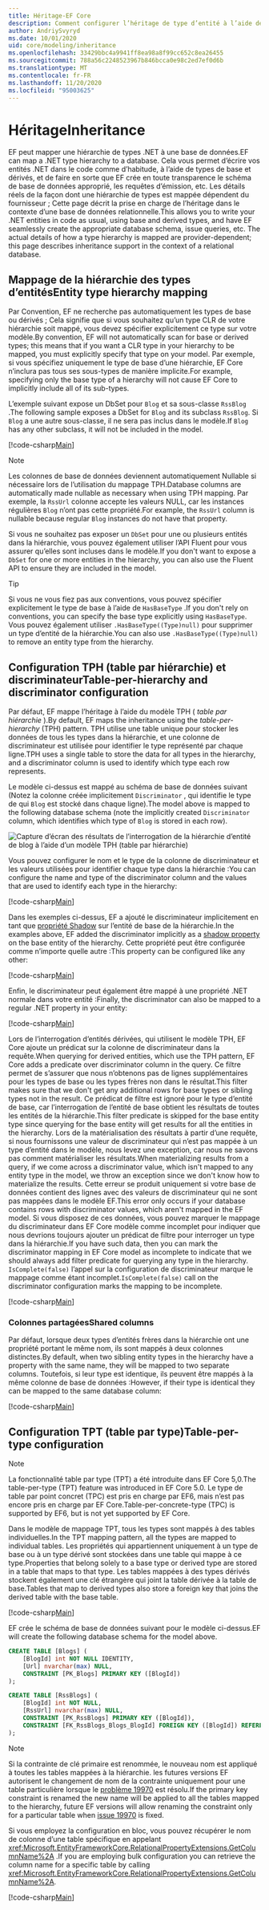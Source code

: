 ```yaml
---
title: Héritage-EF Core
description: Comment configurer l’héritage de type d’entité à l’aide de Entity Framework Core
author: AndriySvyryd
ms.date: 10/01/2020
uid: core/modeling/inheritance
ms.openlocfilehash: 33429bbc4a9941ff8ea98a8f99cc652c8ea26455
ms.sourcegitcommit: 788a56c2248523967b846bcca0e98c2ed7ef0d6b
ms.translationtype: MT
ms.contentlocale: fr-FR
ms.lasthandoff: 11/20/2020
ms.locfileid: "95003625"
---
```

# <a name="inheritance"></a><span data-ttu-id="c1e5a-103">Héritage</span><span class="sxs-lookup"><span data-stu-id="c1e5a-103">Inheritance</span></span>

<span data-ttu-id="c1e5a-104">EF peut mapper une hiérarchie de types .NET à une base de données.</span><span class="sxs-lookup"><span data-stu-id="c1e5a-104">EF can map a .NET type hierarchy to a database.</span></span> <span data-ttu-id="c1e5a-105">Cela vous permet d’écrire vos entités .NET dans le code comme d’habitude, à l’aide de types de base et dérivés, et de faire en sorte que EF crée en toute transparence le schéma de base de données approprié, les requêtes d’émission, etc. Les détails réels de la façon dont une hiérarchie de types est mappée dépendent du fournisseur ; Cette page décrit la prise en charge de l’héritage dans le contexte d’une base de données relationnelle.</span><span class="sxs-lookup"><span data-stu-id="c1e5a-105">This allows you to write your .NET entities in code as usual, using base and derived types, and have EF seamlessly create the appropriate database schema, issue queries, etc. The actual details of how a type hierarchy is mapped are provider-dependent; this page describes inheritance support in the context of a relational database.</span></span>

## <a name="entity-type-hierarchy-mapping"></a><span data-ttu-id="c1e5a-106">Mappage de la hiérarchie des types d’entités</span><span class="sxs-lookup"><span data-stu-id="c1e5a-106">Entity type hierarchy mapping</span></span>

<span data-ttu-id="c1e5a-107">Par Convention, EF ne recherche pas automatiquement les types de base ou dérivés ; Cela signifie que si vous souhaitez qu’un type CLR de votre hiérarchie soit mappé, vous devez spécifier explicitement ce type sur votre modèle.</span><span class="sxs-lookup"><span data-stu-id="c1e5a-107">By convention, EF will not automatically scan for base or derived types; this means that if you want a CLR type in your hierarchy to be mapped, you must explicitly specify that type on your model.</span></span> <span data-ttu-id="c1e5a-108">Par exemple, si vous spécifiez uniquement le type de base d’une hiérarchie, EF Core n’inclura pas tous ses sous-types de manière implicite.</span><span class="sxs-lookup"><span data-stu-id="c1e5a-108">For example, specifying only the base type of a hierarchy will not cause EF Core to implicitly include all of its sub-types.</span></span>

<span data-ttu-id="c1e5a-109">L’exemple suivant expose un DbSet pour `Blog` et sa sous-classe `RssBlog` .</span><span class="sxs-lookup"><span data-stu-id="c1e5a-109">The following sample exposes a DbSet for `Blog` and its subclass `RssBlog`.</span></span> <span data-ttu-id="c1e5a-110">Si `Blog` a une autre sous-classe, il ne sera pas inclus dans le modèle.</span><span class="sxs-lookup"><span data-stu-id="c1e5a-110">If `Blog` has any other subclass, it will not be included in the model.</span></span>

[!code-csharp[Main](../../../samples/core/Modeling/Conventions/InheritanceDbSets.cs?name=InheritanceDbSets&highlight=3-4)]

> [!NOTE]
> <span data-ttu-id="c1e5a-111">Les colonnes de base de données deviennent automatiquement Nullable si nécessaire lors de l’utilisation du mappage TPH.</span><span class="sxs-lookup"><span data-stu-id="c1e5a-111">Database columns are automatically made nullable as necessary when using TPH mapping.</span></span> <span data-ttu-id="c1e5a-112">Par exemple, la `RssUrl` colonne accepte les valeurs NULL, car les instances régulières `Blog` n’ont pas cette propriété.</span><span class="sxs-lookup"><span data-stu-id="c1e5a-112">For example, the `RssUrl` column is nullable because regular `Blog` instances do not have that property.</span></span>

<span data-ttu-id="c1e5a-113">Si vous ne souhaitez pas exposer un `DbSet` pour une ou plusieurs entités dans la hiérarchie, vous pouvez également utiliser l’API Fluent pour vous assurer qu’elles sont incluses dans le modèle.</span><span class="sxs-lookup"><span data-stu-id="c1e5a-113">If you don't want to expose a `DbSet` for one or more entities in the hierarchy, you can also use the Fluent API to ensure they are included in the model.</span></span>

> [!TIP]
> <span data-ttu-id="c1e5a-114">Si vous ne vous fiez pas aux conventions, vous pouvez spécifier explicitement le type de base à l’aide de `HasBaseType` .</span><span class="sxs-lookup"><span data-stu-id="c1e5a-114">If you don't rely on conventions, you can specify the base type explicitly using `HasBaseType`.</span></span> <span data-ttu-id="c1e5a-115">Vous pouvez également utiliser `.HasBaseType((Type)null)` pour supprimer un type d’entité de la hiérarchie.</span><span class="sxs-lookup"><span data-stu-id="c1e5a-115">You can also use `.HasBaseType((Type)null)` to remove an entity type from the hierarchy.</span></span>

## <a name="table-per-hierarchy-and-discriminator-configuration"></a><span data-ttu-id="c1e5a-116">Configuration TPH (table par hiérarchie) et discriminateur</span><span class="sxs-lookup"><span data-stu-id="c1e5a-116">Table-per-hierarchy and discriminator configuration</span></span>

<span data-ttu-id="c1e5a-117">Par défaut, EF mappe l’héritage à l’aide du modèle TPH ( *table par hiérarchie* ).</span><span class="sxs-lookup"><span data-stu-id="c1e5a-117">By default, EF maps the inheritance using the *table-per-hierarchy* (TPH) pattern.</span></span> <span data-ttu-id="c1e5a-118">TPH utilise une table unique pour stocker les données de tous les types dans la hiérarchie, et une colonne de discriminateur est utilisée pour identifier le type représenté par chaque ligne.</span><span class="sxs-lookup"><span data-stu-id="c1e5a-118">TPH uses a single table to store the data for all types in the hierarchy, and a discriminator column is used to identify which type each row represents.</span></span>

<span data-ttu-id="c1e5a-119">Le modèle ci-dessus est mappé au schéma de base de données suivant (Notez la colonne créée implicitement `Discriminator` , qui identifie le type de qui `Blog` est stocké dans chaque ligne).</span><span class="sxs-lookup"><span data-stu-id="c1e5a-119">The model above is mapped to the following database schema (note the implicitly created `Discriminator` column, which identifies which type of `Blog` is stored in each row).</span></span>

![Capture d’écran des résultats de l’interrogation de la hiérarchie d’entité de blog à l’aide d’un modèle TPH (table par hiérarchie)](_static/inheritance-tph-data.png)

<span data-ttu-id="c1e5a-121">Vous pouvez configurer le nom et le type de la colonne de discriminateur et les valeurs utilisées pour identifier chaque type dans la hiérarchie :</span><span class="sxs-lookup"><span data-stu-id="c1e5a-121">You can configure the name and type of the discriminator column and the values that are used to identify each type in the hierarchy:</span></span>

[!code-csharp[Main](../../../samples/core/Modeling/FluentAPI/DiscriminatorConfiguration.cs?name=DiscriminatorConfiguration&highlight=4-6)]

<span data-ttu-id="c1e5a-122">Dans les exemples ci-dessus, EF a ajouté le discriminateur implicitement en tant que [propriété Shadow](xref:core/modeling/shadow-properties) sur l’entité de base de la hiérarchie.</span><span class="sxs-lookup"><span data-stu-id="c1e5a-122">In the examples above, EF added the discriminator implicitly as a [shadow property](xref:core/modeling/shadow-properties) on the base entity of the hierarchy.</span></span> <span data-ttu-id="c1e5a-123">Cette propriété peut être configurée comme n’importe quelle autre :</span><span class="sxs-lookup"><span data-stu-id="c1e5a-123">This property can be configured like any other:</span></span>

[!code-csharp[Main](../../../samples/core/Modeling/FluentAPI/DiscriminatorPropertyConfiguration.cs?name=DiscriminatorPropertyConfiguration&highlight=4-5)]

<span data-ttu-id="c1e5a-124">Enfin, le discriminateur peut également être mappé à une propriété .NET normale dans votre entité :</span><span class="sxs-lookup"><span data-stu-id="c1e5a-124">Finally, the discriminator can also be mapped to a regular .NET property in your entity:</span></span>

[!code-csharp[Main](../../../samples/core/Modeling/FluentAPI/NonShadowDiscriminator.cs?name=NonShadowDiscriminator&highlight=4)]

<span data-ttu-id="c1e5a-125">Lors de l’interrogation d’entités dérivées, qui utilisent le modèle TPH, EF Core ajoute un prédicat sur la colonne de discriminateur dans la requête.</span><span class="sxs-lookup"><span data-stu-id="c1e5a-125">When querying for derived entities, which use the TPH pattern, EF Core adds a predicate over discriminator column in the query.</span></span> <span data-ttu-id="c1e5a-126">Ce filtre permet de s’assurer que nous n’obtenons pas de lignes supplémentaires pour les types de base ou les types frères non dans le résultat.</span><span class="sxs-lookup"><span data-stu-id="c1e5a-126">This filter makes sure that we don't get any additional rows for base types or sibling types not in the result.</span></span> <span data-ttu-id="c1e5a-127">Ce prédicat de filtre est ignoré pour le type d’entité de base, car l’interrogation de l’entité de base obtient les résultats de toutes les entités de la hiérarchie.</span><span class="sxs-lookup"><span data-stu-id="c1e5a-127">This filter predicate is skipped for the base entity type since querying for the base entity will get results for all the entities in the hierarchy.</span></span> <span data-ttu-id="c1e5a-128">Lors de la matérialisation des résultats à partir d’une requête, si nous fournissons une valeur de discriminateur qui n’est pas mappée à un type d’entité dans le modèle, nous levez une exception, car nous ne savons pas comment matérialiser les résultats.</span><span class="sxs-lookup"><span data-stu-id="c1e5a-128">When materializing results from a query, if we come across a discriminator value, which isn't mapped to any entity type in the model, we throw an exception since we don't know how to materialize the results.</span></span> <span data-ttu-id="c1e5a-129">Cette erreur se produit uniquement si votre base de données contient des lignes avec des valeurs de discriminateur qui ne sont pas mappées dans le modèle EF.</span><span class="sxs-lookup"><span data-stu-id="c1e5a-129">This error only occurs if your database contains rows with discriminator values, which aren't mapped in the EF model.</span></span> <span data-ttu-id="c1e5a-130">Si vous disposez de ces données, vous pouvez marquer le mappage du discriminateur dans EF Core modèle comme incomplet pour indiquer que nous devrions toujours ajouter un prédicat de filtre pour interroger un type dans la hiérarchie.</span><span class="sxs-lookup"><span data-stu-id="c1e5a-130">If you have such data, then you can mark the discriminator mapping in EF Core model as incomplete to indicate that we should always add filter predicate for querying any type in the hierarchy.</span></span> <span data-ttu-id="c1e5a-131">`IsComplete(false)` l’appel sur la configuration de discriminateur marque le mappage comme étant incomplet.</span><span class="sxs-lookup"><span data-stu-id="c1e5a-131">`IsComplete(false)` call on the discriminator configuration marks the mapping to be incomplete.</span></span>

[!code-csharp[Main](../../../samples/core/Modeling/FluentAPI/DiscriminatorMappingIncomplete.cs?name=DiscriminatorMappingIncomplete&highlight=5)]

### <a name="shared-columns"></a><span data-ttu-id="c1e5a-132">Colonnes partagées</span><span class="sxs-lookup"><span data-stu-id="c1e5a-132">Shared columns</span></span>

<span data-ttu-id="c1e5a-133">Par défaut, lorsque deux types d’entités frères dans la hiérarchie ont une propriété portant le même nom, ils sont mappés à deux colonnes distinctes.</span><span class="sxs-lookup"><span data-stu-id="c1e5a-133">By default, when two sibling entity types in the hierarchy have a property with the same name, they will be mapped to two separate columns.</span></span> <span data-ttu-id="c1e5a-134">Toutefois, si leur type est identique, ils peuvent être mappés à la même colonne de base de données :</span><span class="sxs-lookup"><span data-stu-id="c1e5a-134">However, if their type is identical they can be mapped to the same database column:</span></span>

[!code-csharp[Main](../../../samples/core/Modeling/FluentAPI/SharedTPHColumns.cs?name=SharedTPHColumns&highlight=9,13)]

## <a name="table-per-type-configuration"></a><span data-ttu-id="c1e5a-135">Configuration TPT (table par type)</span><span class="sxs-lookup"><span data-stu-id="c1e5a-135">Table-per-type configuration</span></span>

> [!NOTE]
> <span data-ttu-id="c1e5a-136">La fonctionnalité table par type (TPT) a été introduite dans EF Core 5,0.</span><span class="sxs-lookup"><span data-stu-id="c1e5a-136">The table-per-type (TPT) feature was introduced in EF Core 5.0.</span></span> <span data-ttu-id="c1e5a-137">Le type de table par point concret (TPC) est pris en charge par EF6, mais n’est pas encore pris en charge par EF Core.</span><span class="sxs-lookup"><span data-stu-id="c1e5a-137">Table-per-concrete-type (TPC) is supported by EF6, but is not yet supported by EF Core.</span></span>

<span data-ttu-id="c1e5a-138">Dans le modèle de mappage TPT, tous les types sont mappés à des tables individuelles.</span><span class="sxs-lookup"><span data-stu-id="c1e5a-138">In the TPT mapping pattern, all the types are mapped to individual tables.</span></span> <span data-ttu-id="c1e5a-139">Les propriétés qui appartiennent uniquement à un type de base ou à un type dérivé sont stockées dans une table qui mappe à ce type.</span><span class="sxs-lookup"><span data-stu-id="c1e5a-139">Properties that belong solely to a base type or derived type are stored in a table that maps to that type.</span></span> <span data-ttu-id="c1e5a-140">Les tables mappées à des types dérivés stockent également une clé étrangère qui joint la table dérivée à la table de base.</span><span class="sxs-lookup"><span data-stu-id="c1e5a-140">Tables that map to derived types also store a foreign key that joins the derived table with the base table.</span></span>

[!code-csharp[Main](../../../samples/core/Modeling/FluentAPI/TPTConfiguration.cs?name=TPTConfiguration)]

<span data-ttu-id="c1e5a-141">EF crée le schéma de base de données suivant pour le modèle ci-dessus.</span><span class="sxs-lookup"><span data-stu-id="c1e5a-141">EF will create the following database schema for the model above.</span></span>

```sql
CREATE TABLE [Blogs] (
    [BlogId] int NOT NULL IDENTITY,
    [Url] nvarchar(max) NULL,
    CONSTRAINT [PK_Blogs] PRIMARY KEY ([BlogId])
);

CREATE TABLE [RssBlogs] (
    [BlogId] int NOT NULL,
    [RssUrl] nvarchar(max) NULL,
    CONSTRAINT [PK_RssBlogs] PRIMARY KEY ([BlogId]),
    CONSTRAINT [FK_RssBlogs_Blogs_BlogId] FOREIGN KEY ([BlogId]) REFERENCES [Blogs] ([BlogId]) ON DELETE NO ACTION
);
```

> [!NOTE]
> <span data-ttu-id="c1e5a-142">Si la contrainte de clé primaire est renommée, le nouveau nom est appliqué à toutes les tables mappées à la hiérarchie. les futures versions EF autorisent le changement de nom de la contrainte uniquement pour une table particulière lorsque le [problème 19970](https://github.com/dotnet/efcore/issues/19970) est résolu.</span><span class="sxs-lookup"><span data-stu-id="c1e5a-142">If the primary key constraint is renamed the new name will be applied to all the tables mapped to the hierarchy, future EF versions will allow renaming the constraint only for a particular table when [issue 19970](https://github.com/dotnet/efcore/issues/19970) is fixed.</span></span>

<span data-ttu-id="c1e5a-143">Si vous employez la configuration en bloc, vous pouvez récupérer le nom de colonne d’une table spécifique en appelant <xref:Microsoft.EntityFrameworkCore.RelationalPropertyExtensions.GetColumnName%2A> .</span><span class="sxs-lookup"><span data-stu-id="c1e5a-143">If you are employing bulk configuration you can retrieve the column name for a specific table by calling <xref:Microsoft.EntityFrameworkCore.RelationalPropertyExtensions.GetColumnName%2A>.</span></span>

[!code-csharp[Main](../../../samples/core/Modeling/FluentAPI/TPTConfiguration.cs?name=Metadata&highlight=10)]
